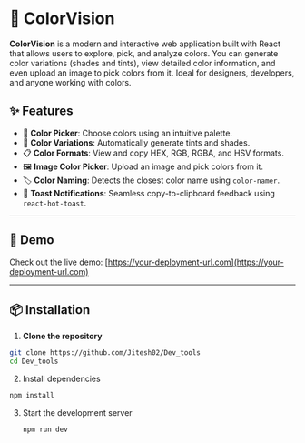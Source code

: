 # 🎨 ColorVision

**ColorVision** is a modern and interactive web application built with React that allows users to explore, pick, and analyze colors. You can generate color variations (shades and tints), view detailed color information, and even upload an image to pick colors from it. Ideal for designers, developers, and anyone working with colors.

## ✨ Features

- 🎨 **Color Picker**: Choose colors using an intuitive palette.
- 🌈 **Color Variations**: Automatically generate tints and shades.
- 📋 **Color Formats**: View and copy HEX, RGB, RGBA, and HSV formats.
- 🖼️ **Image Color Picker**: Upload an image and pick colors from it.
- 🏷️ **Color Naming**: Detects the closest color name using `color-namer`.
- 🔔 **Toast Notifications**: Seamless copy-to-clipboard feedback using `react-hot-toast`.

---

## 🚀 Demo

Check out the live demo: [https://your-deployment-url.com](https://your-deployment-url.com)

---

## 📦 Installation

1. **Clone the repository**

```bash
git clone https://github.com/Jitesh02/Dev_tools
cd Dev_tools
```
2. Install dependencies

```bash
npm install
```
3. Start the development server
   ```bash
   npm run dev
```

